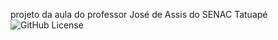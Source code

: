 projeto da aula do professor José de Assis do SENAC Tatuapé
![GitHub License](https://img.shields.io/github/license/priscilassa/robo-desvia?style=plastic)
